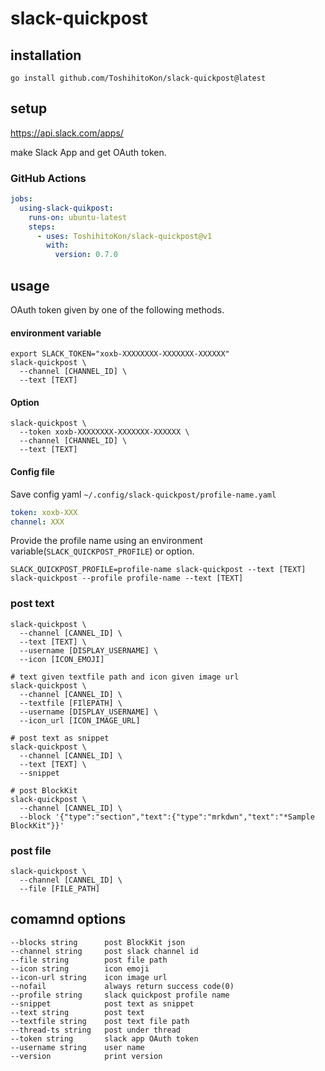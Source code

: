 # slack-quickpost

## installation

```
go install github.com/ToshihitoKon/slack-quickpost@latest
```

## setup

https://api.slack.com/apps/  

make Slack App and get OAuth token.

### GitHub Actions

```yaml
jobs:
  using-slack-quikpost:
    runs-on: ubuntu-latest
    steps:
      - uses: ToshihitoKon/slack-quickpost@v1
        with:
          version: 0.7.0

```

## usage

OAuth token given by one of the following methods.

#### environment variable

```
export SLACK_TOKEN="xoxb-XXXXXXXX-XXXXXXX-XXXXXX"
slack-quickpost \
  --channel [CHANNEL_ID] \
  --text [TEXT]
```

#### Option

```
slack-quickpost \
  --token xoxb-XXXXXXXX-XXXXXXX-XXXXXX \
  --channel [CHANNEL_ID] \
  --text [TEXT]
```

#### Config file

Save config yaml `~/.config/slack-quickpost/profile-name.yaml`

```yaml
token: xoxb-XXX
channel: XXX
```

Provide the profile name using an environment variable(`SLACK_QUICKPOST_PROFILE`) or option.

```
SLACK_QUICKPOST_PROFILE=profile-name slack-quickpost --text [TEXT]
slack-quickpost --profile profile-name --text [TEXT]
```

### post text

```
slack-quickpost \
  --channel [CANNEL_ID] \
  --text [TEXT] \
  --username [DISPLAY_USERNAME] \
  --icon [ICON_EMOJI] 

# text given textfile path and icon given image url
slack-quickpost \
  --channel [CANNEL_ID] \
  --textfile [FIlEPATH] \
  --username [DISPLAY_USERNAME] \
  --icon_url [ICON_IMAGE_URL] 

# post text as snippet
slack-quickpost \
  --channel [CANNEL_ID] \
  --text [TEXT] \
  --snippet

# post BlockKit
slack-quickpost \
  --channel [CANNEL_ID] \
  --block '{"type":"section","text":{"type":"mrkdwn","text":"*Sample BlockKit"}}'
```

### post file

```
slack-quickpost \
  --channel [CANNEL_ID] \
  --file [FILE_PATH]
```

## comamnd options

```
--blocks string      post BlockKit json
--channel string     post slack channel id
--file string        post file path
--icon string        icon emoji
--icon-url string    icon image url
--nofail             always return success code(0)
--profile string     slack quickpost profile name
--snippet            post text as snippet
--text string        post text
--textfile string    post text file path
--thread-ts string   post under thread
--token string       slack app OAuth token
--username string    user name
--version            print version
```
